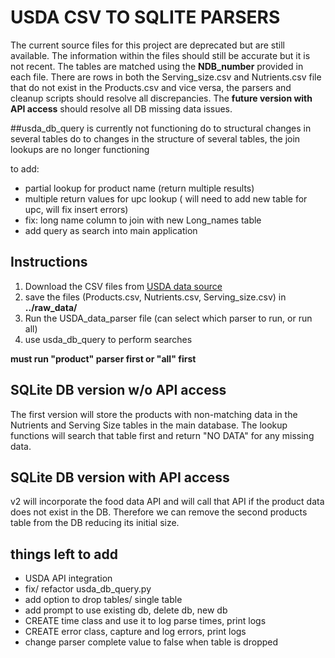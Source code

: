 # USDA CSV TO SQLITE PARSERS
The current source files for this project are deprecated but are still available. The information within the files should still be accurate but it is not recent. The tables are matched using the **NDB_number** provided in each file. There are rows in both the Serving_size.csv and Nutrients.csv file that do not exist in the Products.csv and vice versa, the parsers and cleanup scripts should resolve all discrepancies. The **future version with API access** should resolve all DB missing data issues.

##usda_db_query is currently not functioning do to structural changes in several tables
do to changes in the structure of several tables, the join lookups are no longer functioning

to add:
* partial lookup for product name (return multiple results)
* multiple return values for upc lookup ( will need to add new table for upc, will fix  insert errors)
* fix: long name column to join with new Long_names table
* add query as search into main application  


**Instructions**
---
1. Download the CSV files from [USDA data source](https://ndb.nal.usda.gov/ndb/)
2. save the files (Products.csv, Nutrients.csv, Serving_size.csv) in **../raw_data/**
3. Run the USDA_data_parser file (can select which parser to run, or run all)
5. use usda_db_query to perform searches 

**must run "product" parser first or "all" first**

## SQLite DB version w/o API access
The first version will store the products with non-matching data in the Nutrients and Serving Size tables
in the main database. The lookup functions will search that table first and return "NO DATA" for any missing data.

## SQLite DB version with API access
v2 will incorporate the food data API and will call that API if the product data does not
exist in the DB. Therefore we can remove the second products table from the DB reducing its initial size.


## things left to add

* USDA API integration
* fix/ refactor usda_db_query.py
* add option to drop tables/ single table
* add prompt to use existing db, delete db, new db 
* CREATE time class and use it to log parse times, print logs
* CREATE error class, capture and log errors, print logs
* change parser complete value to false when table is dropped
